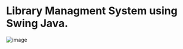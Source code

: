 # Library Managment System using Swing Java.

![image](https://user-images.githubusercontent.com/10809061/206949327-9fc3939e-6c20-4738-a360-d093fa236c35.png)

